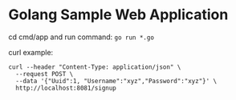 # Golang Sample Web Application

cd cmd/app and run command:
```go run *.go```


curl example:
```
curl --header "Content-Type: application/json" \
  --request POST \
  --data '{"Uuid":1, "Username":"xyz","Password":"xyz"}' \
  http://localhost:8081/signup
  ```